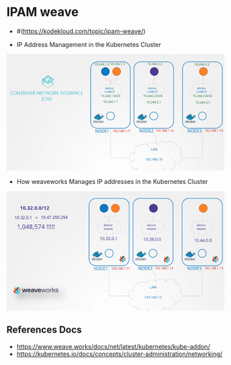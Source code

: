 # IPAM weave

  - #(https://kodekloud.com/topic/ipam-weave/)

- IP Address Management in the Kubernetes Cluster

![net-3](../../images/net3.PNG)


- How weaveworks Manages IP addresses in the Kubernetes Cluster 

![net-4](../../images/net4.PNG)


## References Docs

- https://www.weave.works/docs/net/latest/kubernetes/kube-addon/
- https://kubernetes.io/docs/concepts/cluster-administration/networking/ 